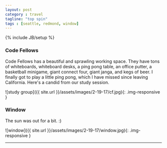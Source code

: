 ```yaml
---
layout: post
category : travel
tagline: "top spin"
tags : [seattle, redmond, window]
---
```

{% include JB/setup %}

### Code Fellows

Code Fellows has a beautiful and sprawling working space. They have tons of whiteboards, whiteboard desks, a ping pong table, an office putter, a basketball minigame, giant connect four, giant janga, and kegs of beer. I finally got to play a little ping pong, which I have missed since leaving California. Here's a candid from our study session.

![study group]({{ site.url }}/assets/images/2-19-17/cf.jpg){: .img-responsive }


### Window

The sun was out for a bit. :)

![window]({{ site.url }}/assets/images/2-19-17/window.jpg){: .img-responsive }

---
